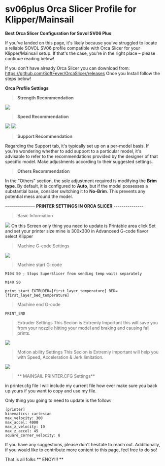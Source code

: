 # sv06plus Orca Slicer Profile for Klipper/Mainsail

**Best Orca Slicer Configuration for Sovol SV06 Plus**

If you've landed on this page, it's likely because you've struggled to locate a reliable SOVOL SV06 profile compatible with Orca Slicer for your Klipper/Mainsail setup. If that's the case, you're in the right place – please continue reading below!

If you don't have already Orca Slicer you can download from:
https://github.com/SoftFever/OrcaSlicer/releases
Once you Install follow the steps below!

**Orca Profile Settings**

> **Strength Recommendation**

<img src="./strength.png">

> **Speed Recommendation**

<img src="./speed-1.png">
<img src="./speed-2.png">

> **Support Recommendation**

Regarding the Support tab, it's typically set up on a per-model basis. If you're wondering whether to add support to a particular model, it's advisable to refer to the recommendations provided by the designer of that specific model. Make adjustments according to their suggested settings.

>  **Others Recommendation**

In the "Others" section, the sole adjustment required is modifying the **Brim type**. By default, it is configured to **Auto**, but if the model possesses a substantial base, consider switching it to **No-Brim**. This prevents any potential mess around the model.

--------------- **PRINTER SETTINGS IN ORCA SLICER** ---------------

> Basic Information
<img src="./Printer Basic Info Tab.png">
On this Screen only thing you need to update is
 Printable area  click Set and set your printer size mine is 300x300 
in Advanceed 
   G-code flavor select Klipper

> Machine G-code Settings
<img src="./Machine G-code.png">

> Machine start G-code
```
M104 S0 ; Stops SuperSlicer from sending temp waits separately

M140 S0

print_start EXTRUDER=[first_layer_temperature] BED=[first_layer_bed_temperature]
```

> Machine end G-code

```PRINT_END```

> Extruder Settings
This Secion is Extremly Important this will save you from your nozzile hitting your model and braking and causing fail prints.
<img src="./Extruder.png">

> Motion ability Settings
This Secion is Extremly Important will help you with Speed, Acceleration & Jerk limitation.
<img src="./Motion-ability.png">


>** MAINSAIL PRINTER.CFG Settings**

in printer.cfg file I will include my current file how ever make sure you back up yours if you want to copy and use my file.

Only thing you going to need to update is the follow:
```
[printer]
kinematics: cartesian
max_velocity: 300
max_accel: 4000
max_z_velocity: 10
max_z_accel: 45
square_corner_velocity: 8
```

If you have any suggestions, please don't hesitate to reach out. Additionally, if you would like to contribute more content to this page, feel free to do so!

That is all folks
** ENOY!!! **






